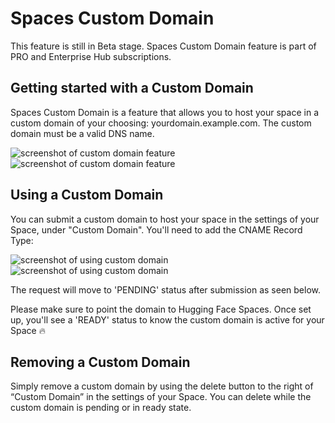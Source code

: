 # Spaces Custom Domain  

<Tip warning={true}>
This feature is still in Beta stage.
</Tip> 

<Tip warning={true}>
Spaces Custom Domain feature is part of PRO and Enterprise Hub subscriptions.
</Tip>

## Getting started with a Custom Domain

Spaces Custom Domain is a feature that allows you to host your space in a custom domain of your choosing: yourdomain.example.com. The custom domain must be a valid DNS name.

<div class="flex justify-center" style="max-width: 550px">
<img class="block dark:hidden m-0!" src="https://huggingface.co/datasets/huggingface/documentation-images/blob/main/custom-domain-feature_light.png" alt="screenshot of custom domain feature"/>
<img class="hidden dark:block m-0!" src="https://huggingface.co/datasets/huggingface/documentation-images/blob/main/custom-domain-feature_dark.png" alt="screenshot of custom domain feature"/>
</div>

## Using a Custom Domain

You can submit a custom domain to host your space in the settings of your Space, under "Custom Domain". You'll need to add the CNAME Record Type: 

<div class="flex justify-center" style="max-width: 550px">
<img class="block dark:hidden m-0!" src="https://huggingface.co/datasets/huggingface/documentation-images/blob/main/custom-domain-dns_light.png" alt="screenshot of using custom domain"/>
<img class="hidden dark:block m-0!" src="https://huggingface.co/datasets/huggingface/documentation-images/blob/main/custom-domain-dns_dark.png" alt="screenshot of using custom domain"/>
</div>

The request will move to 'PENDING' status after submission as seen below. 

<div class="flex justify-center" style="max-width: 550px">
<img class="block dark:hidden m-0!" src="https://huggingface.co/datasets/huggingface/documentation-images/blob/main/custom-domain-pending_light.png" alt="screenshot of custom domain pending”/>
<img class="hidden dark:block m-0!" src="https://huggingface.co/datasets/huggingface/documentation-images/blob/main/custom-domain-pending_dark.png" alt="screenshot of custom domain pending"/>
</div>

Please make sure to point the domain to Hugging Face Spaces. Once set up, you'll see a 'READY' status to know the custom domain is active for your Space 🔥

## Removing a Custom Domain

Simply remove a custom domain by using the delete button to the right of “Custom Domain” in the settings of your Space. You can delete while the custom domain is pending or in ready state.
